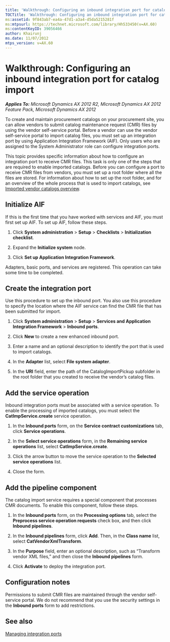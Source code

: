 ```yaml
---
title: 'Walkthrough: Configuring an inbound integration port for catalog import'
TOCTitle: 'Walkthrough: Configuring an inbound integration port for catalog import'
ms:assetid: 9f843ab7-ea4a-47d1-a3a4-d5da5215281f
ms:mtpsurl: https://technet.microsoft.com/library/Hh533450(v=AX.60)
ms:contentKeyID: 39056466
author: Khairunj
ms.date: 11/07/2012
mtps_version: v=AX.60
---
```


# Walkthrough: Configuring an inbound integration port for catalog import 


_**Applies To:** Microsoft Dynamics AX 2012 R2, Microsoft Dynamics AX 2012 Feature Pack, Microsoft Dynamics AX 2012_

To create and maintain procurement catalogs on your procurement site, you can allow vendors to submit catalog maintenance request (CMR) files by using the vendor self-service portal. Before a vendor can use the vendor self-service portal to import catalog files, you must set up an integration port by using Application Integration Framework (AIF). Only users who are assigned to the System Administrator role can configure integration ports.

This topic provides specific information about how to configure an integration port to receive CMR files. This task is only one of the steps that are required to enable imported catalogs. Before you can configure a port to receive CMR files from vendors, you must set up a root folder where all the files are stored. For information about how to set up the root folder, and for an overview of the whole process that is used to import catalogs, see [Imported vendor catalogs overview](imported-vendor-catalogs-overview.md).

## Initialize AIF

If this is the first time that you have worked with services and AIF, you must first set up AIF. To set up AIF, follow these steps.

1.  Click **System administration** \> **Setup** \> **Checklists** \> **Initialization checklist**.

2.  Expand the **Initialize system** node.

3.  Click **Set up Application Integration Framework**.

Adapters, basic ports, and services are registered. This operation can take some time to be completed.

## Create the integration port

Use this procedure to set up the inbound port. You also use this procedure to specify the location where the AIF service can find the CMR file that has been submitted for import.

1.  Click **System administration** \> **Setup** \> **Services and Application Integration Framework** \> **Inbound ports**.

2.  Click **New** to create a new enhanced inbound port.

3.  Enter a name and an optional description to identify the port that is used to import catalogs.

4.  In the **Adapter** list, select **File system adapter**.

5.  In the **URI** field, enter the path of the CatalogImportPickup subfolder in the root folder that you created to receive the vendor’s catalog files.

## Add the service operation

Inbound integration ports must be associated with a service operation. To enable the processing of imported catalogs, you must select the **CatImpService.create** service operation.

1.  In the **Inbound ports** form, on the **Service contract customizations** tab, click **Service operations**.

2.  In the **Select service operations** form, in the **Remaining service operations** list, select **CatImpService.create**.

3.  Click the arrow button to move the service operation to the **Selected service operations** list.

4.  Close the form.

## Add the pipeline component

The catalog import service requires a special component that processes CMR documents. To enable this component, follow these steps.

1.  In the **Inbound ports** form, on the **Processing options** tab, select the **Preprocess service operation requests** check box, and then click **Inbound pipelines**.

2.  In the **Inbound pipelines** form, click **Add**. Then, in the **Class name** list, select **CatVendorXmlTransform**.

3.  In the **Purpose** field, enter an optional description, such as “Transform vendor XML files,” and then close the **Inbound pipelines** form.

4.  Click **Activate** to deploy the integration port.

## Configuration notes

Permissions to submit CMR files are maintained through the vendor self-service portal. We do not recommend that you use the security settings in the **Inbound ports** form to add restrictions.

## See also

[Managing integration ports](managing-integration-ports.md)

